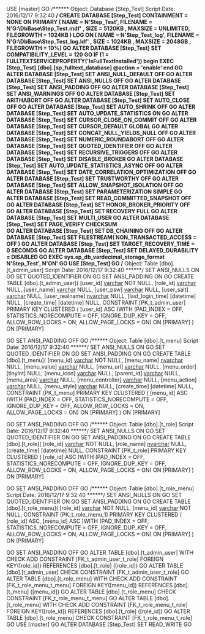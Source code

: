 USE [master]
GO
/****** Object:  Database [Step_Test]    Script Date: 2016/12/17 9:32:40 ******/
CREATE DATABASE [Step_Test]
 CONTAINMENT = NONE
 ON  PRIMARY 
( NAME = N'Step_Test', FILENAME = N'G:\DbBase\Step_Test.mdf' , SIZE = 5120KB , MAXSIZE = UNLIMITED, FILEGROWTH = 1024KB )
 LOG ON 
( NAME = N'Step_Test_log', FILENAME = N'G:\DbBase\Step_Test_log.ldf' , SIZE = 1024KB , MAXSIZE = 2048GB , FILEGROWTH = 10%)
GO
ALTER DATABASE [Step_Test] SET COMPATIBILITY_LEVEL = 120
GO
IF (1 = FULLTEXTSERVICEPROPERTY('IsFullTextInstalled'))
begin
EXEC [Step_Test].[dbo].[sp_fulltext_database] @action = 'enable'
end
GO
ALTER DATABASE [Step_Test] SET ANSI_NULL_DEFAULT OFF 
GO
ALTER DATABASE [Step_Test] SET ANSI_NULLS OFF 
GO
ALTER DATABASE [Step_Test] SET ANSI_PADDING OFF 
GO
ALTER DATABASE [Step_Test] SET ANSI_WARNINGS OFF 
GO
ALTER DATABASE [Step_Test] SET ARITHABORT OFF 
GO
ALTER DATABASE [Step_Test] SET AUTO_CLOSE OFF 
GO
ALTER DATABASE [Step_Test] SET AUTO_SHRINK OFF 
GO
ALTER DATABASE [Step_Test] SET AUTO_UPDATE_STATISTICS ON 
GO
ALTER DATABASE [Step_Test] SET CURSOR_CLOSE_ON_COMMIT OFF 
GO
ALTER DATABASE [Step_Test] SET CURSOR_DEFAULT  GLOBAL 
GO
ALTER DATABASE [Step_Test] SET CONCAT_NULL_YIELDS_NULL OFF 
GO
ALTER DATABASE [Step_Test] SET NUMERIC_ROUNDABORT OFF 
GO
ALTER DATABASE [Step_Test] SET QUOTED_IDENTIFIER OFF 
GO
ALTER DATABASE [Step_Test] SET RECURSIVE_TRIGGERS OFF 
GO
ALTER DATABASE [Step_Test] SET  DISABLE_BROKER 
GO
ALTER DATABASE [Step_Test] SET AUTO_UPDATE_STATISTICS_ASYNC OFF 
GO
ALTER DATABASE [Step_Test] SET DATE_CORRELATION_OPTIMIZATION OFF 
GO
ALTER DATABASE [Step_Test] SET TRUSTWORTHY OFF 
GO
ALTER DATABASE [Step_Test] SET ALLOW_SNAPSHOT_ISOLATION OFF 
GO
ALTER DATABASE [Step_Test] SET PARAMETERIZATION SIMPLE 
GO
ALTER DATABASE [Step_Test] SET READ_COMMITTED_SNAPSHOT OFF 
GO
ALTER DATABASE [Step_Test] SET HONOR_BROKER_PRIORITY OFF 
GO
ALTER DATABASE [Step_Test] SET RECOVERY FULL 
GO
ALTER DATABASE [Step_Test] SET  MULTI_USER 
GO
ALTER DATABASE [Step_Test] SET PAGE_VERIFY CHECKSUM  
GO
ALTER DATABASE [Step_Test] SET DB_CHAINING OFF 
GO
ALTER DATABASE [Step_Test] SET FILESTREAM( NON_TRANSACTED_ACCESS = OFF ) 
GO
ALTER DATABASE [Step_Test] SET TARGET_RECOVERY_TIME = 0 SECONDS 
GO
ALTER DATABASE [Step_Test] SET DELAYED_DURABILITY = DISABLED 
GO
EXEC sys.sp_db_vardecimal_storage_format N'Step_Test', N'ON'
GO
USE [Step_Test]
GO
/****** Object:  Table [dbo].[t_admin_user]    Script Date: 2016/12/17 9:32:40 ******/
SET ANSI_NULLS ON
GO
SET QUOTED_IDENTIFIER ON
GO
SET ANSI_PADDING ON
GO
CREATE TABLE [dbo].[t_admin_user](
	[user_id] [varchar](50) NOT NULL,
	[role_id] [varchar](50) NULL,
	[user_name] [varchar](25) NULL,
	[user_psw] [varchar](50) NULL,
	[user_salt] [varchar](20) NULL,
	[user_realname] [nvarchar](20) NULL,
	[last_login_time] [datetime] NULL,
	[create_time] [datetime] NULL,
 CONSTRAINT [PK_t_admin_user] PRIMARY KEY CLUSTERED 
(
	[user_id] ASC
)WITH (PAD_INDEX = OFF, STATISTICS_NORECOMPUTE = OFF, IGNORE_DUP_KEY = OFF, ALLOW_ROW_LOCKS = ON, ALLOW_PAGE_LOCKS = ON) ON [PRIMARY]
) ON [PRIMARY]

GO
SET ANSI_PADDING OFF
GO
/****** Object:  Table [dbo].[t_menu]    Script Date: 2016/12/17 9:32:40 ******/
SET ANSI_NULLS ON
GO
SET QUOTED_IDENTIFIER ON
GO
SET ANSI_PADDING ON
GO
CREATE TABLE [dbo].[t_menu](
	[menu_id] [varchar](50) NOT NULL,
	[menu_name] [nvarchar](25) NULL,
	[menu_value] [varchar](20) NULL,
	[menu_url] [varchar](256) NULL,
	[menu_order] [tinyint] NULL,
	[menu_icon] [varchar](20) NULL,
	[parent_id] [varchar](50) NULL,
	[menu_area] [varchar](20) NULL,
	[menu_controller] [varchar](20) NULL,
	[menu_action] [varchar](20) NULL,
	[menu_style] [varchar](20) NULL,
	[create_time] [datetime] NULL,
 CONSTRAINT [PK_t_menu] PRIMARY KEY CLUSTERED 
(
	[menu_id] ASC
)WITH (PAD_INDEX = OFF, STATISTICS_NORECOMPUTE = OFF, IGNORE_DUP_KEY = OFF, ALLOW_ROW_LOCKS = ON, ALLOW_PAGE_LOCKS = ON) ON [PRIMARY]
) ON [PRIMARY]

GO
SET ANSI_PADDING OFF
GO
/****** Object:  Table [dbo].[t_role]    Script Date: 2016/12/17 9:32:40 ******/
SET ANSI_NULLS ON
GO
SET QUOTED_IDENTIFIER ON
GO
SET ANSI_PADDING ON
GO
CREATE TABLE [dbo].[t_role](
	[role_id] [varchar](50) NOT NULL,
	[role_name] [nvarchar](25) NULL,
	[create_time] [datetime] NULL,
 CONSTRAINT [PK_t_role] PRIMARY KEY CLUSTERED 
(
	[role_id] ASC
)WITH (PAD_INDEX = OFF, STATISTICS_NORECOMPUTE = OFF, IGNORE_DUP_KEY = OFF, ALLOW_ROW_LOCKS = ON, ALLOW_PAGE_LOCKS = ON) ON [PRIMARY]
) ON [PRIMARY]

GO
SET ANSI_PADDING OFF
GO
/****** Object:  Table [dbo].[t_role_menu]    Script Date: 2016/12/17 9:32:40 ******/
SET ANSI_NULLS ON
GO
SET QUOTED_IDENTIFIER ON
GO
SET ANSI_PADDING ON
GO
CREATE TABLE [dbo].[t_role_menu](
	[role_id] [varchar](50) NOT NULL,
	[menu_id] [varchar](50) NOT NULL,
 CONSTRAINT [PK_t_role_menu_1] PRIMARY KEY CLUSTERED 
(
	[role_id] ASC,
	[menu_id] ASC
)WITH (PAD_INDEX = OFF, STATISTICS_NORECOMPUTE = OFF, IGNORE_DUP_KEY = OFF, ALLOW_ROW_LOCKS = ON, ALLOW_PAGE_LOCKS = ON) ON [PRIMARY]
) ON [PRIMARY]

GO
SET ANSI_PADDING OFF
GO
ALTER TABLE [dbo].[t_admin_user]  WITH CHECK ADD  CONSTRAINT [FK_t_admin_user_t_role] FOREIGN KEY([role_id])
REFERENCES [dbo].[t_role] ([role_id])
GO
ALTER TABLE [dbo].[t_admin_user] CHECK CONSTRAINT [FK_t_admin_user_t_role]
GO
ALTER TABLE [dbo].[t_role_menu]  WITH CHECK ADD  CONSTRAINT [FK_t_role_menu_t_menu] FOREIGN KEY([menu_id])
REFERENCES [dbo].[t_menu] ([menu_id])
GO
ALTER TABLE [dbo].[t_role_menu] CHECK CONSTRAINT [FK_t_role_menu_t_menu]
GO
ALTER TABLE [dbo].[t_role_menu]  WITH CHECK ADD  CONSTRAINT [FK_t_role_menu_t_role] FOREIGN KEY([role_id])
REFERENCES [dbo].[t_role] ([role_id])
GO
ALTER TABLE [dbo].[t_role_menu] CHECK CONSTRAINT [FK_t_role_menu_t_role]
GO
USE [master]
GO
ALTER DATABASE [Step_Test] SET  READ_WRITE 
GO
